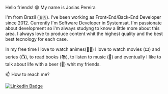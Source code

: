 Hello friends! 😁
My name is Josias Pereira

I'm from Brazil (🇧🇷). I've been working as Front-End/Back-End Developer since 2012. Currently I'm Software Developer in Systemsat. I'm passionate about development so i'm always studyng to know a little more about this area. I always love to produce content whit the highest quality and the best best tecnology for each case.

In my free time I love to watch animes(🐱‍👤) I love to watch movies (🎞️) and series (📺), to read books (📚), to listen to music (🎵) and eventually I like to talk about life with a beer (🍺) whit my friends.

📫 How to reach me?

<a href="https://br.linkedin.com/in/josias-pereira-86129431" rel="nofollow"><img src="https://camo.githubusercontent.com/3de3a6348c0e6b6a913fbe25fec57b018080bef1/68747470733a2f2f696d672e736869656c64732e696f2f62616467652f2d4c696e6b6564496e2d626c75653f7374796c653d666c61742d737175617265266c6f676f3d4c696e6b6564696e266c6f676f436f6c6f723d7768697465266c696e6b3d68747470733a2f2f7777772e6c696e6b6564696e2e636f6d2f696e2f66656c6970656669616c686f" alt="Linkedin Badge" data-canonical-src="https://img.shields.io/badge/-LinkedIn-blue?style=flat-square&amp;logo=Linkedin&amp;logoColor=white&amp;link=https://br.linkedin.com/in/josias-pereira-86129431" style="max-width:100%;"></a>
